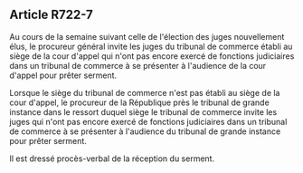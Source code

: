 Article R722-7
----
Au cours de la semaine suivant celle de l'élection des juges nouvellement élus,
le procureur général invite les juges du tribunal de commerce établi au siège de
la cour d'appel qui n'ont pas encore exercé de fonctions judiciaires dans un
tribunal de commerce à se présenter à l'audience de la cour d'appel pour prêter
serment.

Lorsque le siège du tribunal de commerce n'est pas établi au siège de la cour
d'appel, le procureur de la République près le tribunal de grande instance dans
le ressort duquel siège le tribunal de commerce invite les juges qui n'ont pas
encore exercé de fonctions judiciaires dans un tribunal de commerce à se
présenter à l'audience du tribunal de grande instance pour prêter serment.

Il est dressé procès-verbal de la réception du serment.
